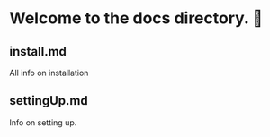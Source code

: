 # Welcome to the docs directory. 👋

## install.md

All info on installation

## settingUp.md

Info on setting up.